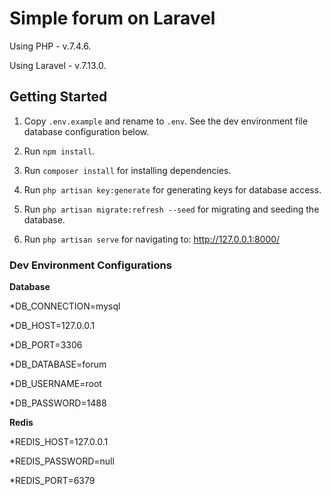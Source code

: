 # Simple forum on Laravel

Using PHP - v.7.4.6.

Using Laravel - v.7.13.0.

## Getting Started

1. Copy `.env.example` and rename to `.env`. See the dev environment file database configuration below.
 
 2. Run `npm install`.
 
 3. Run `composer install` for installing dependencies.
 
 4. Run  `php artisan key:generate` for generating keys for database access. 
 
 5. Run  `php artisan migrate:refresh --seed` for migrating and seeding the database.
 
 6. Run `php artisan serve` for navigating to:
 http://127.0.0.1:8000/

### Dev Environment Configurations

**Database**

*DB_CONNECTION=mysql

*DB_HOST=127.0.0.1

*DB_PORT=3306

*DB_DATABASE=forum

*DB_USERNAME=root

*DB_PASSWORD=1488


**Redis**

*REDIS_HOST=127.0.0.1

*REDIS_PASSWORD=null

*REDIS_PORT=6379
